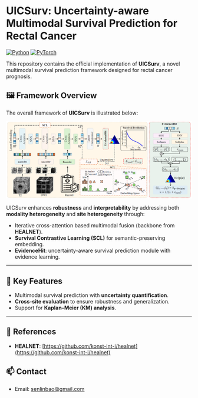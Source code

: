 # UICSurv: Uncertainty-aware Multimodal Survival Prediction for Rectal Cancer

[![Python](https://img.shields.io/badge/python-3.8%2B-blue.svg)](https://www.python.org/)
[![PyTorch](https://img.shields.io/badge/pytorch-1.10%2B-red.svg)](https://pytorch.org/)

This repository contains the official implementation of **UICSurv**, a novel multimodal survival prediction framework designed for rectal cancer prognosis.  

## 🖼️ Framework Overview

The overall framework of **UICSurv** is illustrated below:

<p align="center">
  <img src="figs/fig1.png" alt="UICSurv Framework"/>
</p>

UICSurv enhances **robustness** and **interpretability** by addressing both **modality heterogeneity** and **site heterogeneity** through:
- Iterative cross-attention based multimodal fusion (backbone from **HEALNET**).  
- **Survival Contrastive Learning (SCL)** for semantic-preserving embedding.  
- **EvidenceHit**: uncertainty-aware survival prediction module with evidence learning.  

---

## 🚀 Key Features
- Multimodal survival prediction with **uncertainty quantification**.  
- **Cross-site evaluation** to ensure robustness and generalization.  
- Support for **Kaplan–Meier (KM) analysis**.  

---

## 🔗 References
- **HEALNET**: [https://github.com/konst-int-i/healnet](https://github.com/konst-int-i/healnet)

## 📫 Contact
- Email: senlinbao@gmail.com
